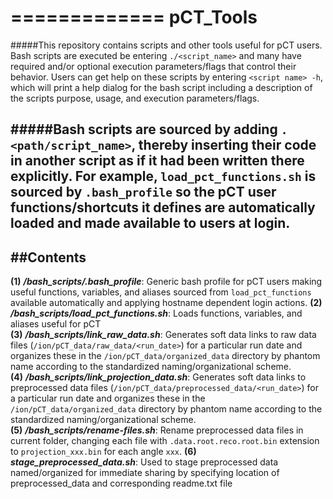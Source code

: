 =============
pCT_Tools
=============
#####This repository contains scripts and other tools useful for pCT users.  Bash scripts are executed be entering `./<script_name>` and many have required and/or optional execution parameters/flags that control their behavior.  Users can get help on these scripts by entering `<script name> -h`, which will print a help dialog for the bash script including a description of the scripts purpose, usage, and execution parameters/flags.    

#####Bash scripts are sourced by adding `. <path/script_name>`, thereby inserting their code in another script as if it had been written there explicitly.  For example, `load_pct_functions.sh` is sourced by `.bash_profile` so the pCT user functions/shortcuts it defines are automatically loaded and made available to users at login.
------------
##Contents
------------
**(1)** **_/bash_scripts/.bash_profile_**:              Generic bash profile for pCT users making useful functions, variables, and aliases sourced from `load_pct_functions` available automatically and applying hostname dependent login actions.
**(2)** **_/bash_scripts/load_pct_functions.sh_**:              Loads functions, variables, and aliases useful for pCT    
**(3)** **_/bash_scripts/link_raw_data.sh_**:                    Generates soft data links to raw data files (`/ion/pCT_data/raw_data/<run_date>`) for a particular run date and organizes these in the `/ion/pCT_data/organized_data` directory by phantom name according to the standardized naming/organizational scheme.    
**(4)** **_/bash_scripts/link_projection_data.sh_**:             Generates soft data links to preprocessed data files (`/ion/pCT_data/preprocessed_data/<run_date>`) for a particular run date and organizes these in the `/ion/pCT_data/organized_data` directory by phantom name according to the standardized naming/organizational scheme.    
**(5)** **_/bash_scripts/rename-files.sh_**:                     Rename preprocessed data files in current folder, changing each file with `.data.root.reco.root.bin` extension to `projection_xxx.bin` for each angle `xxx`. 
**(6)** **_stage_preprocessed_data.sh_**:                       Used to stage preprocessed data named/organized for immediate sharing by specifying location of preprocessed_data and corresponding readme.txt file 
